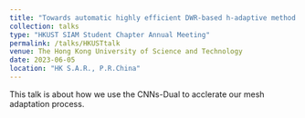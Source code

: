 ```yaml
---
title: "Towards automatic highly efficient DWR-based h-adaptive method in Newton-GMG framework for steady Euler equations"
collection: talks
type: "HKUST SIAM Student Chapter Annual Meeting"
permalink: /talks/HKUSTtalk
venue: The Hong Kong University of Science and Technology
date: 2023-06-05
location: "HK S.A.R., P.R.China"
---
```

This talk is about how we use the CNNs-Dual to acclerate our mesh adaptation process.
